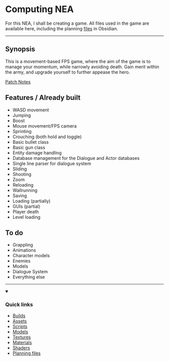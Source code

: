 # Computing NEA

For this NEA, I shall be creating a game. All files used in the game are available here, including the planning [files](<NEA/>) in Obsidian.

---
## Synopsis

This is a movement-based FPS game, where the aim of the game is to manage your momentum, while narrowly avoiding death. Gain merit within the army, and upgrade yourself to further appease the hero.

[Patch Notes](<PatchNotes.md>)

## **Features / Already built**

- WASD movement
- Jumping
- Boost
- Mouse movement/FPS camera
- Sprinting
- Crouching (both hold and toggle)
- Basic bullet class
- Basic gun class
- Entity damage handling
- Database management for the Dialogue and Actor databases
- Single line parser for dialogue system
- Sliding
- Shooting
- Zoom
- Reloading
- Wallrunning
- Saving
- Loading (partially)
- GUIs (partial)
- Player death
- Level loading

## **To do**

- Grappling
- Animations
- Character models
- Enemies
- Models
- Dialogue System
- Everything else

---

<details open>
<summary><h3>Quick links</h3></summary>

- [Builds](<Builds/>)
- [Assets](<Assets/>)
- [Scripts](<Assets/Scripts/>)
- [Models](<Assets/Models/>)
- [Textures](<Assets/Textures/>)
- [Materials](<Assets/Materials/>)
- [Shaders](<Assets/Shaders/>)
- [Planning files](<NEA/>)

</details>
